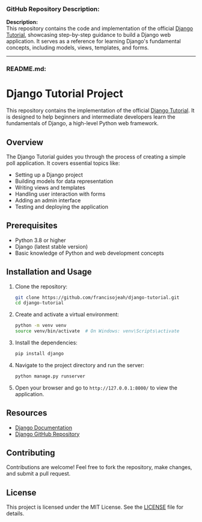 ### GitHub Repository Description:

**Description:**  
This repository contains the code and implementation of the official [Django Tutorial](https://docs.djangoproject.com/en/stable/intro/tutorial01/), showcasing step-by-step guidance to build a Django web application. It serves as a reference for learning Django's fundamental concepts, including models, views, templates, and forms.

---

### README.md:

# Django Tutorial Project

This repository contains the implementation of the official [Django Tutorial](https://docs.djangoproject.com/en/stable/intro/tutorial01/). It is designed to help beginners and intermediate developers learn the fundamentals of Django, a high-level Python web framework.

## Overview

The Django Tutorial guides you through the process of creating a simple poll application. It covers essential topics like:

- Setting up a Django project
- Building models for data representation
- Writing views and templates
- Handling user interaction with forms
- Adding an admin interface
- Testing and deploying the application


## Prerequisites

- Python 3.8 or higher
- Django (latest stable version)
- Basic knowledge of Python and web development concepts

## Installation and Usage

1. Clone the repository:
   ```bash
   git clone https://github.com/francisojeah/django-tutorial.git
   cd django-tutorial
   ```

2. Create and activate a virtual environment:
   ```bash
   python -m venv venv
   source venv/bin/activate  # On Windows: venv\Scripts\activate
   ```

3. Install the dependencies:
   ```bash
   pip install django
   ```

4. Navigate to the project directory and run the server:
   ```bash
   python manage.py runserver
   ```

5. Open your browser and go to `http://127.0.0.1:8000/` to view the application.

## Resources

- [Django Documentation](https://docs.djangoproject.com/)
- [Django GitHub Repository](https://github.com/django/django)

## Contributing

Contributions are welcome! Feel free to fork the repository, make changes, and submit a pull request.

## License

This project is licensed under the MIT License. See the [LICENSE](LICENSE) file for details.
